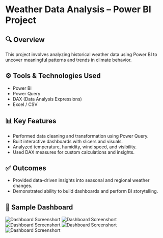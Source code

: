 # Weather Data Analysis – Power BI Project

## 🔍 Overview
This project involves analyzing historical weather data using Power BI to uncover meaningful patterns and trends in climate behavior.

## ⚙ Tools & Technologies Used
- Power BI
- Power Query
- DAX (Data Analysis Expressions)
- Excel / CSV

## 📊 Key Features
- Performed data cleaning and transformation using Power Query.
- Built interactive dashboards with slicers and visuals.
- Analyzed temperature, humidity, wind speed, and visibility.
- Used DAX measures for custom calculations and insights.

## ✅ Outcomes
- Provided data-driven insights into seasonal and regional weather changes.
- Demonstrated ability to build dashboards and perform BI storytelling.

## 📸 Sample Dashboard
![Dashboard Screenshort](https://github.com/user-attachments/assets/81977296-c333-4b6b-8add-6eba07f537d6)
![Dashboard Screenshort](https://github.com/user-attachments/assets/f9fe3739-3c3b-4a72-9a2a-1ec9b9eaef06)
![Dashboard Screenshort](https://github.com/user-attachments/assets/05fcb8c7-9dac-44cc-9627-dc579d2ede09)
![Dashboard Screenshort](https://github.com/user-attachments/assets/9d48bef4-fc5f-4aad-b187-8e4510d6db7d)
![Dashboard Screenshort](https://github.com/user-attachments/assets/d6591fea-c2c4-40fe-b0cf-e1817e4ad161)





